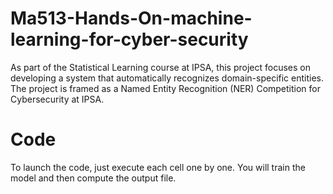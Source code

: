 # Ma513-Hands-On-machine-learning-for-cyber-security
As part of the Statistical Learning course at IPSA, this project focuses on developing a system that automatically recognizes domain-specific entities. The project is framed as a Named Entity Recognition (NER) Competition for Cybersecurity at IPSA.

# Code
To launch the code, just execute each cell one by one. You will train the model and then compute the output file.
